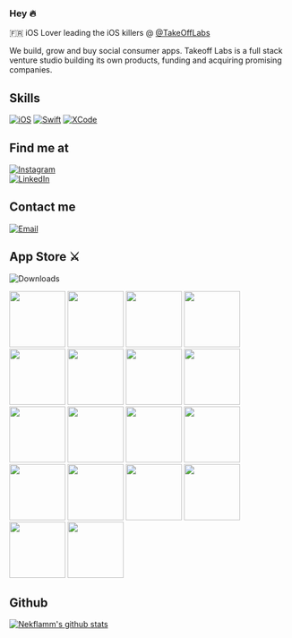 ### Hey 🔥

🇫🇷 iOS Lover leading the iOS killers @ [@TakeOffLabs](https://www.takeoff-labs.com) 

We build, grow and buy social consumer apps. Takeoff Labs is a full stack venture studio building its own products, funding and acquiring promising companies.

## Skills

[![iOS](https://img.shields.io/badge/iOS-3DDC84?style=for-the-badge&logo=apple&logoColor=white&labelColor=101010)]()
[![Swift](https://img.shields.io/badge/Swift-0095D5?style=for-the-badge&logo=swift&logoColor=white&labelColor=101010)]()
[![XCode](https://img.shields.io/badge/XCode-3DDC84?style=for-the-badge&logo=xcode&logoColor=white&labelColor=101010)]()


## Find me at
[![Instagram](https://img.shields.io/badge/Instagram-@nekflamm-E4405F?style=for-the-badge&logo=instagram&logoColor=white&labelColor=101010)](https://instagram.com/nekflamm)
</br>
[![LinkedIn](https://img.shields.io/badge/LinkedIn-@Kevin_Empociello-0077B5?style=for-the-badge&logo=linkedin&logoColor=white&labelColor=101010)](https://www.linkedin.com/in/kévin-empociello-🔥-530a8bb2/)


## Contact me
[![Email](https://img.shields.io/badge/kevin@nekkar.space-my_personal_email-EC5252?style=for-the-badge&logo=gmail&logoColor=white&labelColor=101010)](mailto:kevin@nekkar.space)

<!--
[![Top Langs](https://github-readme-stats.vercel.app/api/top-langs/?username=nekflamm&theme=algolia&langs_count=3&layout=compact)](https://github.com/nekflamm/github-readme-stats) -->

## App Store ⚔
![Downloads](https://img.shields.io/badge/Downloads-271234321-FFFFFF?style=for-the-badge&logo=apple&logoColor=white&labelColor=8c7ae6)

<img src="https://user-images.githubusercontent.com/10321963/130106497-79668f5a-7af6-4cb9-a748-c3cb0e5818f8.png" width="100" height="100">  <img src="https://user-images.githubusercontent.com/10321963/130106509-0d48fa14-568b-4fba-852e-680b53afba71.png" width="100" height="100"> <img src="https://user-images.githubusercontent.com/10321963/130106523-48fe63d8-fc6b-419c-9995-4a856ee72446.png" width="100" height="100"> <img src="https://user-images.githubusercontent.com/10321963/130106548-99ed396f-879d-4c9d-b7c7-9f4397e943ba.png" width="100" height="100"> <img src="https://user-images.githubusercontent.com/10321963/130106568-0a3957db-3955-41aa-9e87-b018ca0bb217.png" width="100" height="100"> <img src="https://user-images.githubusercontent.com/10321963/130106559-f4bfd26b-4508-4560-a0b0-a8a069b401e7.png" width="100" height="100"> <img src="https://user-images.githubusercontent.com/10321963/130106575-bb7e2642-7b53-4422-87ac-926607c20928.png" width="100" height="100"> <img src="https://user-images.githubusercontent.com/10321963/130108066-1866dffd-35bf-469e-bc09-04f5de0b1048.png" width="100" height="100"> <img src="https://user-images.githubusercontent.com/10321963/130108112-4306c7f5-6b19-41ba-ac5b-a2a9cc277637.png" width="100" height="100"> <img src="https://user-images.githubusercontent.com/10321963/130108410-a2a04897-94df-4f76-b42a-e84e2aa7fc4b.png" width="100" height="100"> <img src="https://user-images.githubusercontent.com/10321963/130110079-0d1d7194-44a4-403e-8627-d045189d6bc5.png" width="100" height="100"> <img src="https://user-images.githubusercontent.com/10321963/130110080-e711f72e-e2d7-4adc-8e9d-0b54094479f6.png" width="100" height="100"> <img src="https://user-images.githubusercontent.com/10321963/130110084-288297bf-a15c-47dd-9bf7-7a64a0010057.png" width="100" height="100"> <img src="https://user-images.githubusercontent.com/10321963/130110082-505b0280-03fa-44ee-8d2a-8d30632c9bd6.png" width="100" height="100"> <img src="https://user-images.githubusercontent.com/10321963/130110087-f4c9b01e-1684-4e1c-9417-8dd725945754.png" width="100" height="100"> <img src="https://user-images.githubusercontent.com/10321963/130110090-a00b3f1a-6a47-47d7-8101-7b7efc605462.png" width="100" height="100"> <img src="https://user-images.githubusercontent.com/10321963/130110093-fb98c3ce-d4ca-43c9-ac43-6bd7d491da77.png" width="100" height="100"> <img src="https://user-images.githubusercontent.com/10321963/130110094-ac7dffff-33ac-41c1-941f-d133c659b637.png" width="100" height="100">

## Github 
[![Nekflamm's github stats](https://github-readme-stats.vercel.app/api?username=nekflamm&count_private=true&show_icons=false&theme=algolia&hide=stars,issues,contributed,request)](https://github.com/nekflamm/github-readme-stats)


<!--
**nekflamm/nekflamm** is a ✨ _special_ ✨ repository because its `README.md` (this file) appears on your GitHub profile.

Here are some ideas to get you started:

- 🔭 I’m currently working on ...
- 🌱 I’m currently learning ...
- 👯 I’m looking to collaborate on ...
- 🤔 I’m looking for help with ...
- 💬 Ask me about ...
- 📫 How to reach me: ...
- 😄 Pronouns: ...
- ⚡ Fun fact: ...
-->
